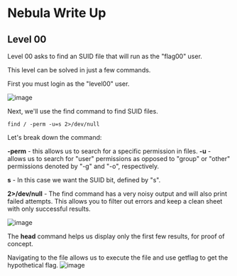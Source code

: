 # Nebula Write Up

## Level 00

Level 00 asks to find an SUID file that will run as the "flag00" user.

This level can be solved in just a few commands.

First you must login as the "level00" user.

![image](https://user-images.githubusercontent.com/29628150/137825007-5e7ea845-f2ba-4810-9db2-c0d667e07289.png)

Next, we'll use the find command to find SUID files.

```
find / -perm -u=s 2>/dev/null
```
Let's break down the command:

**-perm**  -  this allows us to search for a specific permission in files.
**-u**  -  allows us to search for "user" permissions as opposed to "group" or "other" permissions denoted by "-g" and "-o", respectively.

**s**  -  In this case we want the SUID bit, defined by "s". 

**2>/dev/null**  -  The find command has a very noisy output and will also print failed attempts. 
                    This allows you to filter out errors and keep a clean sheet with only successful results.

![image](https://user-images.githubusercontent.com/29628150/137825792-c20df6d0-f428-4de5-83c0-b6feab283dfd.png)

The **head** command helps us display only the first few results, for proof of concept.

Navigating to the file allows us to execute the file and use getflag to get the hypothetical flag.
![image](https://user-images.githubusercontent.com/29628150/137827089-e8dc179c-c5ae-4481-92aa-98721af6681a.png)
